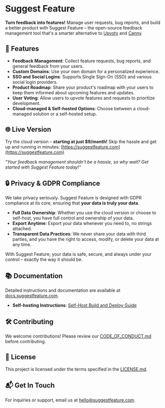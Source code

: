   # Suggest Feature

**Turn feedback into features!** Manage user requests, bug reports, and build a better product with Suggest Feature – the open-source feedback management tool that's a smarter alternative to [Upvoty](https://upvoty.com) and [Canny](https://canny.io).

## 🚀 Features

- **Feedback Management**: Collect feature requests, bug reports, and general feedback from your users.
- **Custom Domains**: Use your own domain for a personalized experience.
- **SSO and Social Logins**: Supports Single Sign-On (SSO) and various social login providers.
- **Product Roadmap**: Share your product's roadmap with your users to keep them informed about upcoming features and updates.
- **User Voting**: Allow users to upvote features and requests to prioritize development.
- **Cloud-managed & Self-hosted Options**: Choose between a cloud-managed solution or a self-hosted setup.

## 🌐 Live Version

Try the cloud version – **starting at just $9/month!** Skip the hassle and get up and running in minutes: [https://suggestfeature.com](https://suggestfeature.com)

_"Your feedback management shouldn't be a hassle, so why wait? Get started with Suggest Feature today!"_

## 🔒 Privacy & GDPR Compliance

We take privacy seriously. Suggest Feature is designed with GDPR compliance at its core, ensuring that **your data is truly your data**. 

- **Full Data Ownership**: Whether you use the cloud version or choose to self-host, you have full control and ownership of your data.
- **Export Anytime**: Export your data whenever you need to, no strings attached.
- **Transparent Data Practices**: We never share your data with third parties, and you have the right to access, modify, or delete your data at any time.

With Suggest Feature, your data is safe, secure, and always under your control – exactly the way it should be.

## 📚 Documentation

Detailed instructions and documentation are available at [docs.suggestfeature.com](https://docs.suggestfeature.com).

- **Self-hosting Instructions**: [Self-Host Build and Deploy Guide](https://docs.suggestfeature.com/suggest-feature/self-host/build-and-deploy)

## 🛠️ Contributing

We welcome contributions! Please review our [CODE_OF_CONDUCT.md](./CODE_OF_CONDUCT.md) before contributing.

## 📜 License

This project is licensed under the terms specified in the [LICENSE.md](./LICENSE.md).

## 📬 Get In Touch

For inquiries or support, email us at [hello@suggestfeature.com](mailto:hello@suggestfeature.com).
